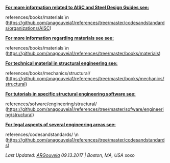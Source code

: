 <b><u>For more information related to AISC and Steel Design Guides see:</b></u>

references/books/materials \n
(https://github.com/anagouveia1/references/tree/master/codesandstandards/organizations/AISC)

<b><u>For more information regarding materials see see:</b></u>

references/books/materials \n
(https://github.com/anagouveia1/references/tree/master/books/materials)

<b><u>For technical material in structural engineering  see: </b></u>

references/books/mechanics/structural/
(https://github.com/anagouveia1/references/tree/master/books/mechanics/structural)

<b><u>For tutorials in specific structural engineering software see: </b></u>

references/sofware/engineering/structural/
(https://github.com/anagouveia1/references/tree/master/sofware/engineering/structural)

<b><u>For legal aspects of several engineering areas see:</b></u>

references/codesandstandards/ \n
(https://github.com/anagouveia1/references/tree/master/codesandstandards)

<i>Last Updated: <u>ARGouveia</u> 09.13.2017 | Boston, MA, USA </i>
xoxo
